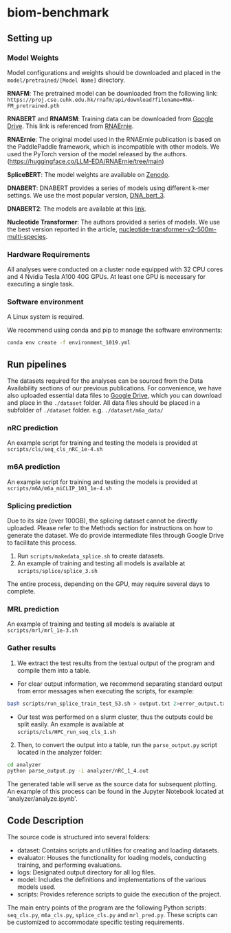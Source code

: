 # biom-benchmark

## Setting up

### Model Weights

Model configurations and weights should be downloaded and placed in the `model/pretrained/[Model Name]` directory.

**RNAFM**:
The pretrained model can be downloaded from the following link:
`https://proj.cse.cuhk.edu.hk/rnafm/api/download?filename=RNA-FM_pretrained.pth`

**RNABERT** and **RNAMSM**:
Training data can be downloaded from [Google Drive](https://drive.google.com/drive/folders/1flh2rXiMKIreHE2l4sbjMmwAqfURj4vv?usp=sharing). This link is referenced from [RNAErnie](https://github.com/CatIIIIIIII/RNAErnie_baselines/tree/main).


**RNAErnie**:
The original model used in the RNAErnie publication is based on the PaddlePaddle framework, which is incompatible with other models. We used the PyTorch version of the model released by the authors. (https://huggingface.co/LLM-EDA/RNAErnie/tree/main)

**SpliceBERT**:
The model weights are available on [Zenodo](https://doi.org/10.5281/zenodo.7995778).

**DNABERT**:
DNABERT provides a series of models using different k-mer settings. We use the most popular version, [DNA_bert_3](https://huggingface.co/zhihan1996/DNA_bert_3).

**DNABERT2**:
The models are available at this [link](https://huggingface.co/zhihan1996/DNABERT-2-117M).

**Nucleotide Transformer**:
The authors provided a series of models. We use the best version reported in the article, [nucleotide-transformer-v2-500m-multi-species](https://huggingface.co/InstaDeepAI/nucleotide-transformer-v2-500m-multi-species).

### Hardware Requirements
All analyses were conducted on a cluster node equipped with 32 CPU cores and 4 Nvidia Tesla A100 40G GPUs. At least one GPU is necessary for executing a single task.

### Software environment

A Linux system is required.

We recommend using conda and pip to manage the software environments:

```bash
conda env create -f environment_1019.yml
```

## Run pipelines

The datasets required for the analyses can be sourced from the Data Availability sections of our previous publications. For convenience, we have also uploaded essential data files to [Google Drive](https://drive.google.com/file/d/18DccTVbd62PdOA8NLh55rdjTSO1faKsI/view?usp=sharing), which you can download and place in the `./dataset` folder.
All data files should be placed in a subfolder of `./dataset` folder. e.g. `./dataset/m6a_data/`

### nRC prediction

An example script for training and testing the models is provided at `scripts/cls/seq_cls_nRC_1e-4.sh`

### m6A prediction

An example script for training and testing the models is provided at  `scripts/m6A/m6a_miCLIP_101_1e-4.sh`

### Splicing prediction

Due to its size (over 100GB), the splicing dataset cannot be directly uploaded. Please refer to the Methods section for instructions on how to generate the dataset. We do provide intermediate files through Google Drive to facilitate this process.

1. Run `scripts/makedata_splice.sh` to create datasets. 
2. An example of training and testing all models is available at `scripts/splice/splice_3.sh`

The entire process, depending on the GPU, may require several days to complete.

### MRL prediction

An example of training and testing all models is available at `scripts/mrl/mrl_1e-3.sh`

### Gather results

1. We extract the test results from the textual output of the program and compile them into a table. 

- For clear output information, we recommend separating standard output from error messages when executing the scripts, for example:
```bash
bash scripts/run_splice_train_test_53.sh > output.txt 2>error_output.txt
```

- Our test was performed on a slurm cluster, thus the outputs could be split easily. An example is available at `scripts/cls/HPC_run_seq_cls_1.sh`


2. Then, to convert the output into a table, run the `parse_output.py` script located in the analyzer folder:

```bash
cd analyzer
python parse_output.py -i analyzer/nRC_1_4.out
```

The generated table will serve as the source data for subsequent plotting. An example of this process can be found in the Jupyter Notebook located at 'analyzer/analyze.ipynb'.


## Code Description

The source code is structured into several folders:

- dataset: Contains scripts and utilities for creating and loading datasets.
- evaluator: Houses the functionality for loading models, conducting training, and performing evaluations.
- logs: Designated output directory for all log files.
- model: Includes the definitions and implementations of the various models used.
- scripts: Provides reference scripts to guide the execution of the project.

The main entry points of the program are the following Python scripts: `seq_cls.py`, `m6a_cls.py`, `splice_cls.py` and `mrl_pred.py`. These scripts can be customized to accommodate specific testing requirements.